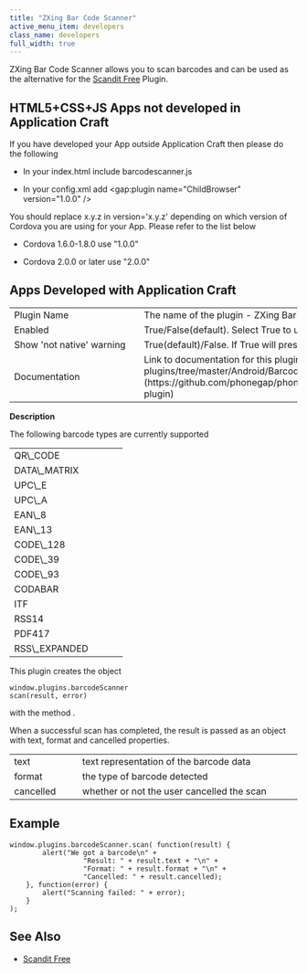 ```yaml
---
title: "ZXing Bar Code Scanner"
active_menu_item: developers
class_name: developers
full_width: true
---
```



ZXing Bar Code Scanner allows you to scan barcodes and can be used as the alternative for the [Scandit Free](scandit-free) Plugin.

## HTML5+CSS+JS Apps not developed in Application Craft

If you have developed your App outside Application Craft then please do the following

 - In your index.html include barcodescanner.js

 - In your config.xml add \<gap:plugin name="ChildBrowser" version="1.0.0" /\>

You should replace x.y.z in version='x.y.z' depending on which version of Cordova you are using for your App. Please refer to the list below

 - Cordova 1.6.0-1.8.0 use "1.0.0"

 - Cordova 2.0.0 or later use "2.0.0"

## Apps Developed with Application Craft

<table>
<tr>
<td width="182">
Plugin Name

</td>
<td width="20">
</td>
<td width="740">
The name of the plugin - ZXing Bar Code Scanner

</td>
</tr>
<tr>
<td width="182">
Enabled

</td>
<td width="20">
        
      

</td>
<td width="740">
True/False(default). Select True to use a plugin in your app

</td>
</tr>
<tr>
<td width="182">
Show 'not native' warning

</td>
<td width="20">
        
      

</td>
<td width="740">
True(default)/False. If True will present a message to users if the app is not being run as a Native App.

</td>
</tr>
<tr>
<td width="182">
Documentation

</td>
<td width="20">
        
      

</td>
<td width="740">
Link to documentation for this plugin: [https://github.com/phonegap/phonegap-plugins/tree/master/Android/BarcodeScanner\#using-the-plugin](https://github.com/phonegap/phonegap-plugins/tree/master/Android/BarcodeScanner#using-the-plugin)

</td>
</tr>
</table>

**Description**

The following barcode types are currently supported

<table>
<tr>
<td width="182">
QR\_CODE

</td>
</tr>
<tr>
<td width="182">
DATA\_MATRIX

</td>
</tr>
<tr>
<td width="182">
UPC\_E

</td>
</tr>
<tr>
<td width="182">
UPC\_A

</td>
</tr>
<tr>
<td width="182">
EAN\_8

</td>
</tr>
<tr>
<td width="182">
EAN\_13

</td>
</tr>
<tr>
<td width="182">
CODE\_128

</td>
</tr>
<tr>
<td width="182">
CODE\_39

</td>
</tr>
<tr>
<td width="182">
CODE\_93

</td>
</tr>
<tr>
<td width="182">
CODABAR

</td>
</tr>
<tr>
<td width="182">
ITF

</td>
</tr>
<tr>
<td width="182">
RSS14

</td>
</tr>
<tr>
<td width="182">
PDF417

</td>
</tr>
<tr>
<td width="182">
RSS\_EXPANDED

</td>
</tr>
</table>

This plugin creates the object

    window.plugins.barcodeScanner
    scan(result, error)
   

with the method .

When a successful scan has completed, the result is passed as an object with text, format and cancelled properties.

<table>
<tr>
<td width="182">
text

</td>
<td width="20">
</td>
<td width="740">
text representation of the barcode data

</td>
</tr>
<tr>
<td width="182">
format

</td>
<td width="20">
        
      

</td>
<td width="740">
the type of barcode detected

</td>
</tr>
<tr>
<td width="182">
cancelled

</td>
<td width="20">
        
      

</td>
<td width="740">
whether or not the user cancelled the scan

</td>
</tr>
</table>

## **Example**

    window.plugins.barcodeScanner.scan( function(result) {
            alert("We got a barcode\n" +
                      "Result: " + result.text + "\n" +
                      "Format: " + result.format + "\n" +
                      "Cancelled: " + result.cancelled);
        }, function(error) {
            alert("Scanning failed: " + error);
        }
    );
     
   

## **See Also**

 - [Scandit Free](scandit-free)

